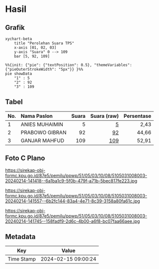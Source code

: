 # Hasil

## Grafik

```mermaid
xychart-beta
    title "Perolehan Suara TPS"
    x-axis [01, 02, 03]
    y-axis "Suara" 0 --> 109
    bar [5, 92, 109]
```

```mermaid
%%{init: {"pie": {"textPosition": 0.5}, "themeVariables": {"pieOuterStrokeWidth": "5px"}} }%%
pie showData
    "1" : 5
    "2" : 92
    "3" : 109
```

## Tabel

| No. | Nama Paslon    | Suara | Suara (raw) | Persentase |
|:--- |:-------------- | -----:| -----------:| ----------:|
| 1   | ANIES MUHAIMIN | 5     | [5][p-1]    | 2,43       |
| 2   | PRABOWO GIBRAN | 92    | [92][p-2]   | 44,66      |
| 3   | GANJAR MAHFUD  | 109   | [109][p-3]  | 52,91      |


[p-1]: https://github.com/gigit-pemilu/pemilu-2024-51-bali/blob/main/pilpres/hitung-suara/sub/51-bali/sub/05-klungkung/sub/03-klungkung/sub/1008-semarapura-kaja/sub/003-tps/sub/paslon-1.txt
[p-2]: https://github.com/gigit-pemilu/pemilu-2024-51-bali/blob/main/pilpres/hitung-suara/sub/51-bali/sub/05-klungkung/sub/03-klungkung/sub/1008-semarapura-kaja/sub/003-tps/sub/paslon-2.txt
[p-3]: https://github.com/gigit-pemilu/pemilu-2024-51-bali/blob/main/pilpres/hitung-suara/sub/51-bali/sub/05-klungkung/sub/03-klungkung/sub/1008-semarapura-kaja/sub/003-tps/sub/paslon-3.txt

## Foto C Plano

https://sirekap-obj-formc.kpu.go.id/87e5/pemilu/ppwp/51/05/03/10/08/5105031008003-20240214-141418--6a1ba1c9-5f0b-479f-a71b-5bec817fe223.jpg

https://sirekap-obj-formc.kpu.go.id/87e5/pemilu/ppwp/51/05/03/10/08/5105031008003-20240214-141557--6b2fc144-83a4-4e71-8c39-3158a80fa61c.jpg

https://sirekap-obj-formc.kpu.go.id/87e5/pemilu/ppwp/51/05/03/10/08/5105031008003-20240214-141745--158fadf9-2d6c-4b00-a6f8-bc07faa66aee.jpg


## Metadata

| Key        | Value               |
| ---------- | ------------------- |
| Time Stamp | 2024-02-15 09:00:24 |



